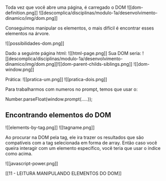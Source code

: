 Toda vez que você abre uma página, é carregado o DOM
![[dom-definition.png]]
![[descomplica/disciplinas/modulo-1a/desenvolvimento-dinamico/img/dom.png]]

Conseguimos manipular os elementos, o mais difícil é encontrar esses elementos na árvore.

![[possibilidades-dom.png]]

Dado a seguinte página html:
![[html-page.png]]
Sua DOM seria:
![[descomplica/disciplinas/modulo-1a/desenvolvimento-dinamico/img/dom.png]]![[dom-parent-childs-siblings.png]]
![[dom-window.png]]

Prática:
![[pratica-um.png]]
![[pratica-dois.png]]

Para trabalharmos com numeros no prompt, temos que usar o:

Number.parseFloat(window.prompt(.....));

## Encontrando elementos do DOM
![[elements-by-tag.png]]
![[tagname.png]]

Ao procurar na DOM pela tag, ele ira trazer os resultados que são compatíveis com a tag selecionada em forma de array.
Então caso você queira interagir com um elemento específico, você teria que usar o índice como acima.

![[javascript-power.png]]

[[11 - LEITURA MANIPULANDO ELEMENTOS DO DOM]]